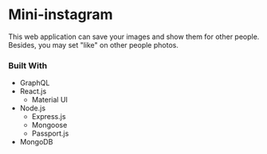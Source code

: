 # Mini-instagram
This web application can save your images and show them for other people. Besides, you may set "like" on other people photos.
### Built With
- GraphQL
- React.js
  - Material UI
- Node.js 
  - Express.js
  - Mongoose
  - Passport.js
- MongoDB
